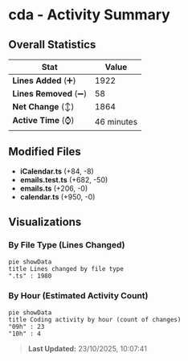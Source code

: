 # cda - Activity Summary 

## Overall Statistics

| Stat                   | Value                                                             |
| ---------------------- | ----------------------------------------------------------------- |
| **Lines Added** (➕)   | 1922                                          |
| **Lines Removed** (➖) | 58                                        |
| **Net Change** (↕)    | 1864                |
| **Active Time** (⌚)   | 46 minutes |


## Modified Files
- **iCalendar.ts** (+84, -8)
- **emails.test.ts** (+682, -50)
- **emails.ts** (+206, -0)
- **calendar.ts** (+950, -0)

## Visualizations

### By File Type (Lines Changed)

```mermaid
pie showData
title Lines changed by file type
".ts" : 1980
```

### By Hour (Estimated Activity Count)

```mermaid
pie showData
title Coding activity by hour (count of changes)
"09h" : 23
"10h" : 4
```


> **Last Updated:** 23/10/2025, 10:07:41
